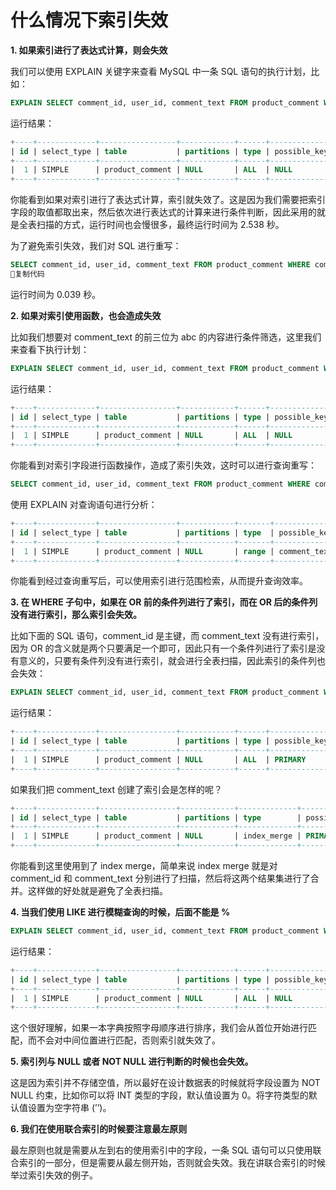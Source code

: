 #  什么情况下索引失效

**1. 如果索引进行了表达式计算，则会失效**

我们可以使用 EXPLAIN 关键字来查看 MySQL 中一条 SQL 语句的执行计划，比如：

```sql
EXPLAIN SELECT comment_id, user_id, comment_text FROM product_comment WHERE comment_id+1 = 900001
```

运行结果：

```sql
+----+-------------+-----------------+------------+------+---------------+------+---------+------+--------+----------+-------------+
| id | select_type | table           | partitions | type | possible_keys | key  | key_len | ref  | rows   | filtered | Extra       |
+----+-------------+-----------------+------------+------+---------------+------+---------+------+--------+----------+-------------+
|  1 | SIMPLE      | product_comment | NULL       | ALL  | NULL          | NULL | NULL    | NULL | 996663 |   100.00 | Using where |
+----+-------------+-----------------+------------+------+---------------+------+---------+------+--------+----------+-------------+
```

你能看到如果对索引进行了表达式计算，索引就失效了。这是因为我们需要把索引字段的取值都取出来，然后依次进行表达式的计算来进行条件判断，因此采用的就是全表扫描的方式，运行时间也会慢很多，最终运行时间为 2.538 秒。

为了避免索引失效，我们对 SQL 进行重写：

```sql
SELECT comment_id, user_id, comment_text FROM product_comment WHERE comment_id = 900000
复制代码
```

运行时间为 0.039 秒。

**2. 如果对索引使用函数，也会造成失效**

比如我们想要对 comment_text 的前三位为 abc 的内容进行条件筛选，这里我们来查看下执行计划：

```sql
EXPLAIN SELECT comment_id, user_id, comment_text FROM product_comment WHERE SUBSTRING(comment_text, 1,3)='abc'
```

运行结果：

```sql
+----+-------------+-----------------+------------+------+---------------+------+---------+------+--------+----------+-------------+
| id | select_type | table           | partitions | type | possible_keys | key  | key_len | ref  | rows   | filtered | Extra       |
+----+-------------+-----------------+------------+------+---------------+------+---------+------+--------+----------+-------------+
|  1 | SIMPLE      | product_comment | NULL       | ALL  | NULL          | NULL | NULL    | NULL | 996663 |   100.00 | Using where |
+----+-------------+-----------------+------------+------+---------------+------+---------+------+--------+----------+-------------+
```

你能看到对索引字段进行函数操作，造成了索引失效，这时可以进行查询重写：

```sql
SELECT comment_id, user_id, comment_text FROM product_comment WHERE comment_text LIKE 'abc%'
```

使用 EXPLAIN 对查询语句进行分析：

```sql
+----+-------------+-----------------+------------+-------+---------------+--------------+---------+------+------+----------+-----------------------+
| id | select_type | table           | partitions | type  | possible_keys | key          | key_len | ref  | rows | filtered | Extra                 |
+----+-------------+-----------------+------------+-------+---------------+--------------+---------+------+------+----------+-----------------------+
|  1 | SIMPLE      | product_comment | NULL       | range | comment_text  | comment_text | 767     | NULL |  213 |   100.00 | Using index condition |
+----+-------------+-----------------+------------+-------+---------------+--------------+---------+------+------+----------+-----------------------+
```

你能看到经过查询重写后，可以使用索引进行范围检索，从而提升查询效率。

**3. 在 WHERE 子句中，如果在 OR 前的条件列进行了索引，而在 OR 后的条件列没有进行索引，那么索引会失效。**

比如下面的 SQL 语句，comment_id 是主键，而 comment_text 没有进行索引，因为 OR 的含义就是两个只要满足一个即可，因此只有一个条件列进行了索引是没有意义的，只要有条件列没有进行索引，就会进行全表扫描，因此索引的条件列也会失效：

```sql
EXPLAIN SELECT comment_id, user_id, comment_text FROM product_comment WHERE comment_id = 900001 OR comment_text = '462eed7ac6e791292a79'
```

运行结果：

```sql
+----+-------------+-----------------+------------+------+---------------+------+---------+------+--------+----------+-------------+
| id | select_type | table           | partitions | type | possible_keys | key  | key_len | ref  | rows   | filtered | Extra       |
+----+-------------+-----------------+------------+------+---------------+------+---------+------+--------+----------+-------------+
|  1 | SIMPLE      | product_comment | NULL       | ALL  | PRIMARY       | NULL | NULL    | NULL | 996663 |    10.00 | Using where |
+----+-------------+-----------------+------------+------+---------------+------+---------+------+--------+----------+-------------+
```

如果我们把 comment_text 创建了索引会是怎样的呢？

```sql
+----+-------------+-----------------+------------+-------------+----------------------+----------------------+---------+------+------+----------+------------------------------------------------+
| id | select_type | table           | partitions | type        | possible_keys        | key                  | key_len | ref  | rows | filtered | Extra                                          |
+----+-------------+-----------------+------------+-------------+----------------------+----------------------+---------+------+------+----------+------------------------------------------------+
|  1 | SIMPLE      | product_comment | NULL       | index_merge | PRIMARY,comment_text | PRIMARY,comment_text | 4,767   | NULL |    2 |   100.00 | Using union(PRIMARY,comment_text); Using where |
+----+-------------+-----------------+------------+-------------+----------------------+----------------------+---------+------+------+----------+------------------------------------------------+
```

你能看到这里使用到了 index merge，简单来说 index merge 就是对 comment_id 和 comment_text 分别进行了扫描，然后将这两个结果集进行了合并。这样做的好处就是避免了全表扫描。

**4. 当我们使用 LIKE 进行模糊查询的时候，后面不能是 %**

```sql
EXPLAIN SELECT comment_id, user_id, comment_text FROM product_comment WHERE comment_text LIKE '%abc'
```

运行结果：

```sql
+----+-------------+-----------------+------------+------+---------------+------+---------+------+--------+----------+-------------+
| id | select_type | table           | partitions | type | possible_keys | key  | key_len | ref  | rows   | filtered | Extra       |
+----+-------------+-----------------+------------+------+---------------+------+---------+------+--------+----------+-------------+
|  1 | SIMPLE      | product_comment | NULL       | ALL  | NULL          | NULL | NULL    | NULL | 996663 |    11.11 | Using where |
+----+-------------+-----------------+------------+------+---------------+------+---------+------+--------+----------+-------------+
```

这个很好理解，如果一本字典按照字母顺序进行排序，我们会从首位开始进行匹配，而不会对中间位置进行匹配，否则索引就失效了。

**5. 索引列与 NULL 或者 NOT NULL 进行判断的时候也会失效。**

这是因为索引并不存储空值，所以最好在设计数据表的时候就将字段设置为 NOT NULL 约束，比如你可以将 INT 类型的字段，默认值设置为 0。将字符类型的默认值设置为空字符串 (’’)。

**6. 我们在使用联合索引的时候要注意最左原则**

最左原则也就是需要从左到右的使用索引中的字段，一条 SQL 语句可以只使用联合索引的一部分，但是需要从最左侧开始，否则就会失效。我在讲联合索引的时候举过索引失效的例子。